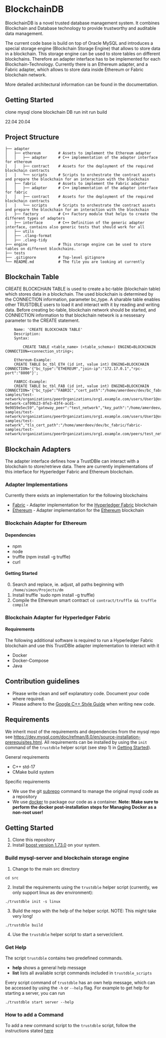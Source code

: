# BlockchainDB
BlockchainDB is a novel trusted database management system. It combines Blockchain and Database technology to provide trustworthy and auditable data management.

The current code base is build on top of Oracle MySQL and introduces a special storage engine (Blockchain Storage Engine) that allows to store data in a blockchain. This storage engine can be used to store tables on different blockchains. Therefore an adapter interface has to be implemented for each Blockchain-Technology. Currently there is an Ethereum adapter, and a Fabric adapter, which allows to store data inside Ethereum or Fabric blockchain network.

More detailed architectural information can be found in the documentation.

## Getting Started

clone mysql
clone blockchain DB
run init
run build

22.04
20.04

## Project Structure

```
├── adapter
│   ├── ethereum        # Assets to implement the Ethereum adapter
│   │   ├── adapter     # C++ implementation of the adapter interface for ethereum
│   │   ├── contract    # Assets for the deployment of the required blockchain contracts
│   |   └── scripts     # Scripts to orchestrate the contract assets and prepare the blockchain for an interaction with the blockchain
│   ├── fabric          # Assets to implement the Fabric adapter
│   │   ├── adapter     # C++ implementation of the adapter interface for fabric
│   │   ├── contract    # Assets for the deployment of the required blockchain contracts
│   |   └── scripts     # Scripts to orchestrate the contract assets and prepare the blockchain for an interaction with the blockchain
│   ├── factory         # C++ Factory module that helps to create the different types of adapters
│   ├── interface       # C++ Definition of the generic adapter interface, contains also generic tests that should work for all
│   ├── utils
│   ├── .clang-format
│   ├── .clang-tidy
├── engine              # This storage engine can be used to store tables on different blockchains.
├── tests
├── .gitignore          # Top-level gitignore
└── README.md           # The file you are looking at currently
```

## Blockchain Table

CREATE BLOCKCHAIN TABLE is used to create a bc-table (blockchain table) which stores data in a blockchain. The used blockchain is determined by the CONNECTION information, parameter bc_type. A sharable table enables other TRUSTDBLE users to load it and interact with it by reading and writing data. Before creating bc-table, blockchain network should be started, and CONNECTION information to that blockchain network is a nessesary parameter to the CREATE statement.

```
    Name: 'CREATE BLOCKCHAIN TABLE'
    Description:
    Syntax:

        CREATE TABLE <table_name> (<table_schema>) ENGINE=BLOCKCHAIN CONNECTION=<connection_string>;

    Ethereum-Example:
    CREATE TABLE bc_tbl_ETH (id int, value int) ENGINE=BLOCKCHAIN CONNECTION='{"bc_type":"ETHEREUM","join-ip":"172.17.0.1","rpc-port":"8000"}';

    FABRIC-Example:
    CREATE TABLE bc_tbl_FAB (id int, value int) ENGINE=BLOCKCHAIN CONNECTION='{"bc_type":"FABRIC","cert_path":"/home/amerdeev/dev/bc_fabric/fabric-samples/test-network/organizations/peerOrganizations/org1.example.com/users/User1@org1.example.com/msp/signcerts/cert.pem","channel_name":"test-network-caf09b23-8fe3-43f4-acd1-9e9859e5ec59","gateway_peer":"test_network","key_path":"/home/amerdeev/dev/bc_fabric/fabric-samples/test-network/organizations/peerOrganizations/org1.example.com/users/User1@org1.example.com/msp/keystore/","msp_id":"Org1MSP","peer_endpoint":"localhost:7056","peer_operations_port":"9446","peer_port":"7056","test_network_path":"/home/amerdeev/dev/bc_fabric/fabric-samples/test-network","tls_cert_path":"/home/amerdeev/dev/bc_fabric/fabric-samples/test-network/organizations/peerOrganizations/org1.example.com/peers/test_network/tls/ca.crt"}';
```

## Blockchain Adapters

The adapter interface defines how a TrustDBle can interact with a blockchain to store/retrieve data. There are currently implementations of this interface for Hyperledger Fabric and Ethereum blockchain.

### Adapter Implementations

Currently there exists an implementation for the following blockchains

-   [Fabric](fabric) - Adapter implementation for the [Hyperledger Fabric](https://www.hyperledger.org/use/fabric) blockchain
-   [Ethereum](ethereum) - Adapter implementation for the [Ethereum](https://ethereum.org/) blockchain

### Blockchain Adapter for Ethereum

#### Dependencies
- npm
- node
- truffle (npm install -g truffle)
- curl

#### Getting Started
0. Search and replace, ie. adjust, all paths beginning with `/home/simon/Projects/dm`
1. Install truffle `sudo npm install -g truffle)
2. Compile the Ethereum smart contract `cd contract/truffle && truffle compile`

### Blockchain Adapter for Hyperledger Fabric

#### Requirements
The following additional software is required to run a Hyperledger Fabric blockchain and use this TrustDBle adapter implementation to interact with it
- Docker
- Docker-Compose
- Java

## Contribution guidelines
* Please write clean and self explanatory code. Document your code where required.
* Please adhere to the [Google C++ Style Guide](https://google.github.io/styleguide/cppguide.html) when writing new code.

## Requirements
We inherit most of the requirements and dependencies from the mysql repo see https://dev.mysql.com/doc/refman/8.0/en/source-installation-prerequisites.html.
All requirements can be installed by using the `init` command of the `trustdble` helper script (see step 1) in [Getting Started](#Getting%20Started)).

General requirements
- C++ std-17
- CMake build system

Specific requirements
- We use the git [subrepo](https://github.com/ingydotnet/git-subrepo) command to manage the original mysql code as a repository
- We use [docker](https://docs.docker.com/engine/install/ubuntu/) to package our code as a container. **Note: Make sure to perform the docker post-installation steps for Managing Docker as a non-root user!**

## Getting Started

1. Clone this repository
2. Install [boost version 1.73.0](https://www.boost.org/users/history/version_1_73_0.html) on your system.

### Build mysql-server and blockchain storage engine

1. Change to the main src directory
```
cd src
```
2. Install the requirements using the `trustdble` helper script (currently, we only support linux as dev environment):
```
./trustdble init -s linux
```
3. Build the repo with the help of the helper script. NOTE: This might take very long!
```
./trustdble build
```
4. Use the `trustdble` helper script to start a server/client.

### Get Help

The script `trustdble` contains two predefined commands.

* **help** shows a general help message
* **list** lists all available script commands included in `trustdble_scripts`

Every script command of `trustdble` has an own help message, which can be accessed by using the `-h` or `--help` flag.
For example to get help for starting a server, you can run

    ./trustdble start server --help

### How to add a Command

To add a new command script to the `trustdble` script, follow the instructions stated [here](trustdble_scripts/README.md)
